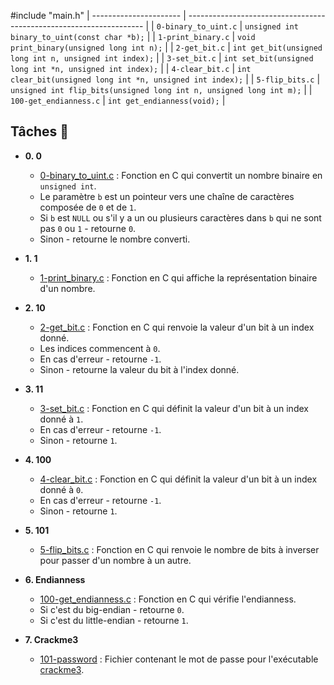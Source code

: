 #include "main.h"
| ---------------------- | ------------------------------------------------------------------- |
| `0-binary_to_uint.c`   | `unsigned int binary_to_uint(const char *b);`                       |
| `1-print_binary.c`     | `void print_binary(unsigned long int n);`                           |
| `2-get_bit.c`          | `int get_bit(unsigned long int n, unsigned int index);`             |
| `3-set_bit.c`          | `int set_bit(unsigned long int *n, unsigned int index);`            |
| `4-clear_bit.c`        | `int clear_bit(unsigned long int *n, unsigned int index);`          |
| `5-flip_bits.c`        | `unsigned int flip_bits(unsigned long int n, unsigned long int m);` |
| `100-get_endianness.c` | `int get_endianness(void);`                                         |

## Tâches :page_with_curl:

* **0. 0**
  * [0-binary_to_uint.c](./0-binary_to_uint.c) : Fonction en C qui convertit un nombre binaire en `unsigned int`.
  * Le paramètre `b` est un pointeur vers une chaîne de caractères composée de `0` et de `1`.
  * Si `b` est `NULL` ou s'il y a un ou plusieurs caractères dans `b` qui ne sont pas `0` ou `1` - retourne `0`.
  * Sinon - retourne le nombre converti.

* **1. 1**
  * [1-print_binary.c](./1-print_binary.c) : Fonction en C qui affiche la représentation binaire d'un nombre.

* **2. 10**
  * [2-get_bit.c](./2-get_bit.c) : Fonction en C qui renvoie la valeur d'un bit à un index donné.
  * Les indices commencent à `0`.
  * En cas d'erreur - retourne `-1`.
  * Sinon - retourne la valeur du bit à l'index donné.

* **3. 11**
  * [3-set_bit.c](./3-set_bit.c) : Fonction en C qui définit la valeur d'un bit à un index donné à `1`.
  * En cas d'erreur - retourne `-1`.
  * Sinon - retourne `1`.

* **4. 100**
  * [4-clear_bit.c](./4-clear_bit.c) : Fonction en C qui définit la valeur d'un bit à un index donné à `0`.
  * En cas d'erreur - retourne `-1`.
  * Sinon - retourne `1`.

* **5. 101**
  * [5-flip_bits.c](./5-flip_bits.c) : Fonction en C qui renvoie le nombre de bits à inverser pour passer d'un nombre à un autre.

* **6. Endianness**
  * [100-get_endianness.c](./100-get_endianness.c) : Fonction en C qui vérifie l'endianness.
  * Si c'est du big-endian - retourne `0`.
  * Si c'est du little-endian - retourne `1`.

* **7. Crackme3**
  * [101-password](./101-password) : Fichier contenant le mot de passe pour l'exécutable [crackme3](https://github.com/holbertonschool/0x13.c).

